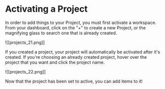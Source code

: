# Activating a Project

In order to add things to your Project, you must first activate a workspace. From your dashboard, click on the "+" to create a new Project, or the magnifying glass to search one that is already created.

![[projects_21.png]]

   If you created a project, your project will automatically be activated after it's created.
If you're choosing an already created project, hover over the project that you want and click the project name.

![[projects_22.png]]

   Now that the project has been set to active, you can add items to it!
